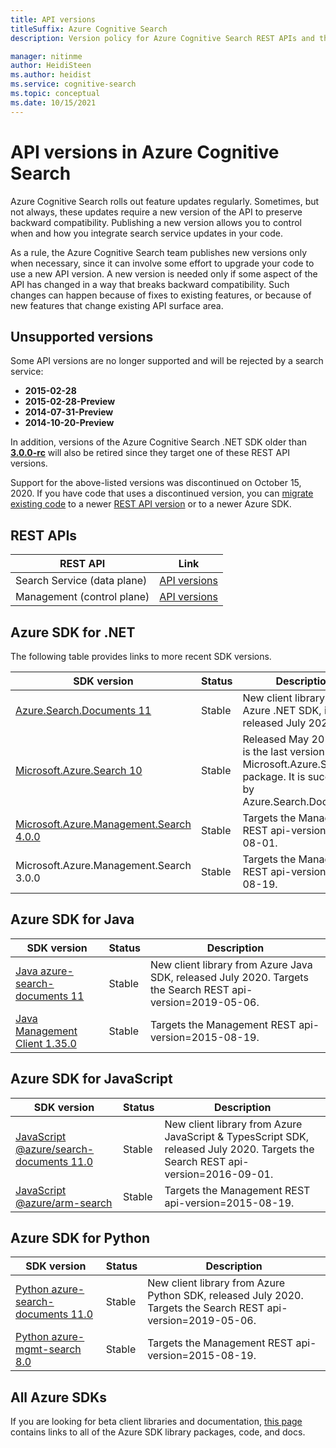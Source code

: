 ```yaml
---
title: API versions
titleSuffix: Azure Cognitive Search
description: Version policy for Azure Cognitive Search REST APIs and the client library in the .NET SDK.

manager: nitinme
author: HeidiSteen
ms.author: heidist
ms.service: cognitive-search
ms.topic: conceptual
ms.date: 10/15/2021
---
```


# API versions in Azure Cognitive Search

Azure Cognitive Search rolls out feature updates regularly. Sometimes, but not always, these updates require a new version of the API to preserve backward compatibility. Publishing a new version allows you to control when and how you integrate search service updates in your code.

As a rule, the Azure Cognitive Search team publishes new versions only when necessary, since it can involve some effort to upgrade your code to use a new API version. A new version is needed only if some aspect of the API has changed in a way that breaks backward compatibility. Such changes can happen because of fixes to existing features, or because of new features that change existing API surface area.

<a name="unsupported-versions"></a>

## Unsupported versions

Some API versions are no longer supported and will be rejected by a search service:

+ **2015-02-28**
+ **2015-02-28-Preview**
+ **2014-07-31-Preview**
+ **2014-10-20-Preview**

In addition, versions of the Azure Cognitive Search .NET SDK older than [**3.0.0-rc**](https://www.nuget.org/packages/Microsoft.Azure.Search/3.0.0-rc) will also be retired since they target one of these REST API versions.

Support for the above-listed versions was discontinued on October 15, 2020. If you have code that uses a discontinued version, you can [migrate existing code](search-api-migration.md) to a newer [REST API version](/rest/api/searchservice/) or to a newer Azure SDK.

## REST APIs

| REST API | Link |
|----------|------|
| Search Service (data plane) | [API versions](/rest/api/searchservice/search-service-api-versions) |
| Management (control plane) | [API versions](/rest/api/searchmanagement/management-api-versions) |

## Azure SDK for .NET

The following  table provides links to more recent SDK versions. 

| SDK version | Status | Description |
|-------------|--------|------------------------------|
| [Azure.Search.Documents 11](/dotnet/api/overview/azure/search.documents-readme) | Stable | New client library from Azure .NET SDK, initially released July 2020. |
| [Microsoft.Azure.Search 10](https://www.nuget.org/packages/Microsoft.Azure.Search/) | Stable | Released May 2019. This is the last version of the Microsoft.Azure.Search package. It is succeeded by Azure.Search.Documents. |
| [Microsoft.Azure.Management.Search 4.0.0](/dotnet/api/overview/azure/search/management) | Stable | Targets the Management REST api-version=2020-08-01.  |
| Microsoft.Azure.Management.Search 3.0.0 | Stable | Targets the Management REST api-version=2015-08-19.  |

## Azure SDK for Java

| SDK version | Status | Description  |
|-------------|--------|------------------------------|
| [Java azure-search-documents 11](https://newreleases.io/project/github/Azure/azure-sdk-for-java/release/azure-search-documents_11.1.0) | Stable | New client library from Azure Java SDK, released July 2020. Targets the Search REST api-version=2019-05-06. |
| [Java Management Client 1.35.0](/java/api/overview/azure/search/management) | Stable | Targets the Management REST api-version=2015-08-19. |

## Azure SDK for JavaScript

| SDK version | Status | Description  |
|-------------|--------|------------------------------|
| [JavaScript @azure/search-documents 11.0](https://www.npmjs.com/package/@azure/search-documents) | Stable | New client library from Azure JavaScript & TypesScript SDK, released July 2020. Targets the Search REST api-version=2016-09-01. |
| [JavaScript @azure/arm-search](https://www.npmjs.com/package/@azure/arm-search) | Stable | Targets the Management REST api-version=2015-08-19. |

## Azure SDK for Python

| SDK version | Status | Description  |
|-------------|--------|------------------------------|
| [Python azure-search-documents 11.0](https://pypi.org/project/azure-search-documents/) | Stable | New client library from Azure Python SDK, released July 2020. Targets the Search REST api-version=2019-05-06. |
| [Python azure-mgmt-search 8.0](https://pypi.org/project/azure-mgmt-search/) | Stable | Targets the Management REST api-version=2015-08-19. |

## All Azure SDKs

If you are looking for beta client libraries and documentation, [this page](https://azure.github.io/azure-sdk/releases/latest/index.html) contains links to all of the Azure SDK library packages, code, and docs. 
